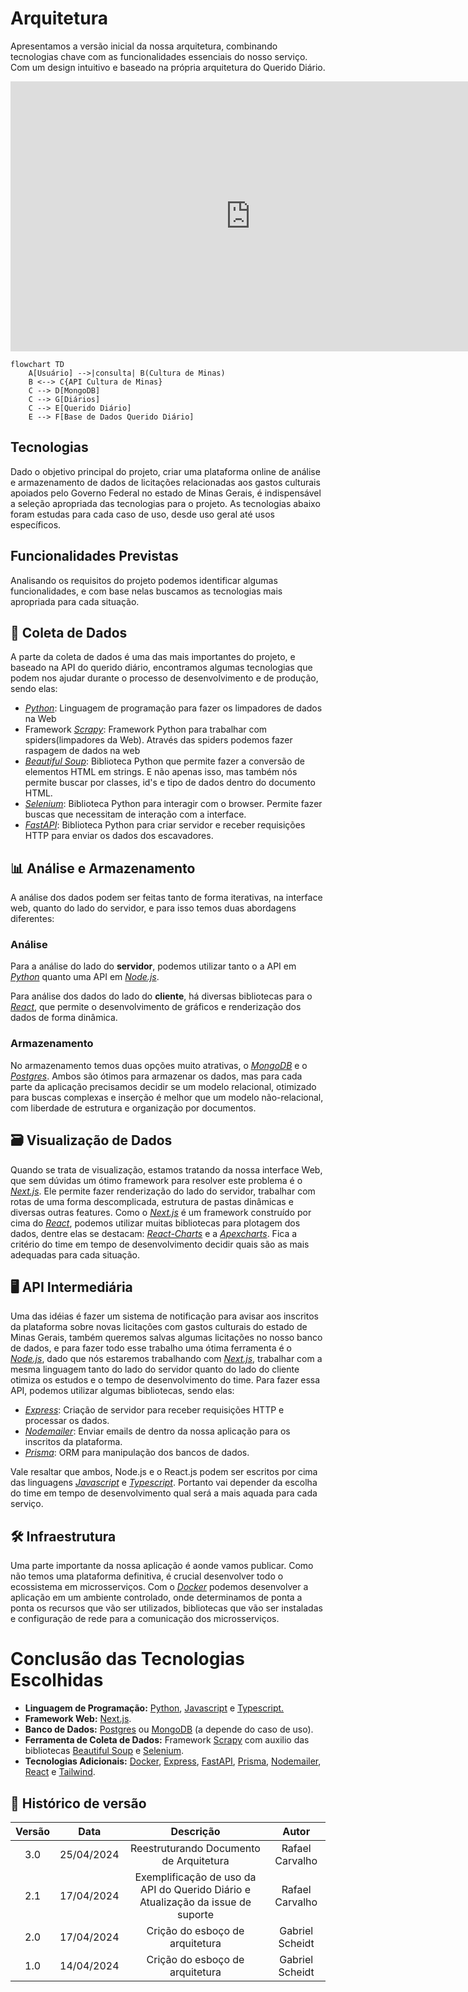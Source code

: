# Arquitetura

Apresentamos a versão inicial da nossa arquitetura, combinando tecnologias chave com as funcionalidades essenciais do nosso serviço. Com um design intuitivo e baseado na própria arquitetura do Querido Diário.

<iframe width="768" height="432" src="https://miro.com/app/live-embed/uXjVKVdk0Cw=/?moveToViewport=-1282,-998,3354,1540&embedId=3332397580" frameborder="0" scrolling="no" allow="fullscreen; clipboard-read; clipboard-write" allowfullscreen></iframe>

```mermaid
flowchart TD
    A[Usuário] -->|consulta| B(Cultura de Minas)
    B <--> C{API Cultura de Minas}
    C --> D[MongoDB]
    C --> G[Diários]
    C --> E[Querido Diário]
    E --> F[Base de Dados Querido Diário]
```

## Tecnologias

Dado o objetivo principal do projeto, criar uma plataforma online de análise e armazenamento de dados de licitações relacionadas aos gastos culturais apoiados pelo Governo Federal no estado de Minas Gerais, é indispensável a seleção apropriada das tecnologias para o projeto. As tecnologias abaixo foram estudas para cada caso de uso, desde uso geral até usos específicos.

## Funcionalidades Previstas

Analisando os requisitos do projeto podemos identificar algumas funcionalidades, e com base nelas buscamos as tecnologias mais apropriada para cada situação.

## 📁 Coleta de Dados

A parte da coleta de dados é uma das mais importantes do projeto, e baseado na API do querido diário, encontramos algumas tecnologias que podem nos ajudar durante o processo de desenvolvimento e de produção, sendo elas:

- _[Python](https://www.python.org/)_: Linguagem de programação para fazer os limpadores de dados na Web
- Framework _[Scrapy](https://scrapy.org/)_: Framework Python para trabalhar com spiders(limpadores da Web). Através das spiders podemos fazer raspagem de dados na web
- _[Beautiful Soup](https://beautiful-soup-4.readthedocs.io/en/latest/)_: Biblioteca Python que permite fazer a conversão de elementos HTML em strings. E não apenas isso, mas também nós permite buscar por classes, id's e tipo de dados dentro do documento HTML.
- _[Selenium](https://www.selenium.dev/)_: Biblioteca Python para interagir com o browser. Permite fazer buscas que necessitam de interação com a interface.
- _[FastAPI](https://fastapi.tiangolo.com/)_: Biblioteca Python para criar servidor e receber requisições HTTP para enviar os dados dos escavadores.

## 📊 Análise e Armazenamento

A análise dos dados podem ser feitas tanto de forma iterativas, na interface web, quanto do lado do servidor, e para isso temos duas abordagens diferentes:

### Análise

Para a análise do lado do **servidor**, podemos utilizar tanto o a API em _[Python](https://www.python.org/)_ quanto uma API em _[Node.js](https://nodejs.org/en)_.

Para análise dos dados do lado do **cliente**, há diversas bibliotecas para o _[React](https://react.dev/)_, que permite o desenvolvimento de gráficos e renderização dos dados de forma dinâmica.

### Armazenamento

No armazenamento temos duas opções muito atrativas, o _[MongoDB](https://www.mongodb.com/pt-br)_ e o _[Postgres](https://www.postgresql.org/)_. Ambos são ótimos para armazenar os dados, mas para cada parte da aplicação precisamos decidir se um modelo relacional, otimizado para buscas complexas e inserção é melhor que um modelo não-relacional, com liberdade de estrutura e organização por documentos.

## 🗃 Visualização de Dados

Quando se trata de visualização, estamos tratando da nossa interface Web, que sem dúvidas um ótimo framework para resolver este problema é o _[Next.js](https://nextjs.org/)_. Ele permite fazer renderização do lado do servidor, trabalhar com rotas de uma forma descomplicada, estrutura de pastas dinâmicas e diversas outras features.
Como o _[Next.js](https://nextjs.org/)_ é um framework construído por cima do _[React](https://react.dev/)_, podemos utilizar muitas bibliotecas para plotagem dos dados, dentre elas se destacam: _[React-Charts](https://react-charts.tanstack.com/)_ e a _[Apexcharts](https://react-charts.tanstack.com/)_. Fica a critério do time em tempo de desenvolvimento decidir quais são as mais adequadas para cada situação.

## 🖥 API Intermediária

Uma das idéias é fazer um sistema de notificação para avisar aos inscritos da plataforma sobre novas licitações com gastos culturais do estado de Minas Gerais, também queremos salvas algumas licitações no nosso banco de dados, e para fazer todo esse trabalho uma ótima ferramenta é o _[Node.js](https://nodejs.org/en)_, dado que nós estaremos trabalhando com _[Next.js](https://nextjs.org/)_, trabalhar com a mesma linguagem tanto do lado do servidor quanto do lado do cliente otimiza os estudos e o tempo de desenvolvimento do time. Para fazer essa API, podemos utilizar algumas bibliotecas, sendo elas:

- _[Express](https://expressjs.com/)_: Criação de servidor para receber requisições HTTP e processar os dados.
- _[Nodemailer](https://www.nodemailer.com/)_: Enviar emails de dentro da nossa aplicação para os inscritos da plataforma.
- _[Prisma](https://www.prisma.io/)_: ORM para manipulação dos bancos de dados.

Vale resaltar que ambos, Node.js e o React.js podem ser escritos por cima das linguagens _[Javascript](https://www.javascript.com/)_ e _[Typescript](https://www.typescriptlang.org/)_. Portanto vai depender da escolha do time em tempo de desenvolvimento qual será a mais aquada para cada serviço.

## 🛠 Infraestrutura

Uma parte importante da nossa aplicação é aonde vamos publicar. Como não temos uma plataforma definitiva, é crucial desenvolver todo o ecossistema em microsserviços. Com o _[Docker](https://www.docker.com/)_ podemos desenvolver a aplicação em um ambiente controlado, onde determinamos de ponta a ponta os recursos que vão ser utilizados, bibliotecas que vão ser instaladas e configuração de rede para a comunicação dos microsserviços.

# Conclusão das Tecnologias Escolhidas

- **Linguagem de Programação:** [Python](https://docs.python.org/3/), [Javascript](https://www.javascript.com/) e [Typescript.](https://www.typescriptlang.org/)
- **Framework Web:** [Next.js](https://nextjs.org/).
- **Banco de Dados:** [Postgres](https://www.postgresql.org/) ou [MongoDB](https://www.mongodb.com/pt-br) (a depende do caso de uso).
- **Ferramenta de Coleta de Dados:** Framework [Scrapy](https://scrapy.org/) com auxilio das bibliotecas [Beautiful Soup](https://beautiful-soup-4.readthedocs.io/en/latest/) e [Selenium](https://www.selenium.dev/).
- **Tecnologias Adicionais:** [Docker](https://www.docker.com/), [Express](https://expressjs.com/), [FastAPI](https://fastapi.tiangolo.com/), [Prisma](https://www.prisma.io/), [Nodemailer](https://www.nodemailer.com/), [React](https://react.dev/) e [Tailwind](https://tailwindcss.com/).

## 📁 Histórico de versão

| Versão |    Data    |                                    Descrição                                     |      Autor      |
| :----: | :--------: | :------------------------------------------------------------------------------: | :-------------: |
|  3.0   | 25/04/2024 |                     Reestruturando Documento de Arquitetura                      | Rafael Carvalho |
|  2.1   | 17/04/2024 | Exemplificação de uso da API do Querido Diário e Atualização da issue de suporte | Rafael Carvalho |
|  2.0   | 17/04/2024 |                         Crição do esboço de arquitetura                          | Gabriel Scheidt |
|  1.0   | 14/04/2024 |                         Crição do esboço de arquitetura                          | Gabriel Scheidt |
